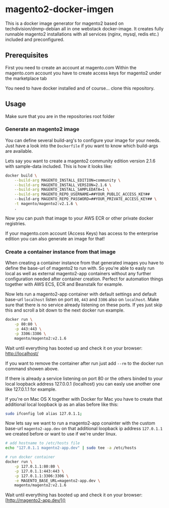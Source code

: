 # magento2-docker-imgen
This is a docker image generator for magento2 based on techdivision/dnmp-debian all in one webstack docker-image. It creates fully runnable magento2 installations with all services (nginx, mysql, redis etc.) included and preconfigured.

## Prerequisites
First you need to create an account at magento.com
Within the magento.com account you have to create access keys for magento2 under the marketplace tab

You need to have docker installed and of course... clone this repository.

## Usage
Make sure that you are in the repositories root folder

### Generate an magento2 image
You can define several build-arg's to configure your image for your needs. Just have a look into the ```Dockerfile``` if you want to know which build-args are available.

Lets say you want to create a magento2 community edition version 2.1.6 with sample-data included. This is how it looks like:
```bash
docker build \
    --build-arg MAGENTO_INSTALL_EDITION=community \
    --build-arg MAGENTO_INSTALL_VERSION=2.1.6 \
    --build-arg MAGENTO_INSTALL_SAMPLEDATA=1 \
    --build-arg MAGENTO_REPO_USERNAME=##YOUR_PUBLIC_ACCESS_KEY##
    --build-arg MAGENTO_REPO_PASSWORD=##YOUR_PRIVATE_ACCESS_KEY## \
    -t magento/magento2:v2.1.6 \
    .
```

Now you can push that image to your AWS ECR or other private docker registries.

If your magento.com account (Access Keys) has access to the enterprise edition you can also generate an image for that!

### Create a container instance from that image
When creating a container instance from that generated images you have to define the base-url of magento2 to run with. So you're able to easly run local as well as external magento2-app containers without any further configuration needed after container creation.
Perfect for automation things together with AWS ECS, ECR and Beanstalk for example.

Now lets run a magento2-app container with default settings and default base-url ```localhost``` listen on port ```80```, ```443``` and ```3306``` also on ```localhost```. Make sure that there is no service already listening on these ports. If yes just skip this and scroll a bit down to the next docker run example.
```bash
docker run \
    -p 80:80 \
    -p 443:443 \
    -p 3306:3306 \
    magento/magento2:v2.1.6
```
Wait until everything has booted up and check it on your browser:
[http://localhost/]()

If you want to remove the container after run just add ```--rm``` to the docker run command showen above.

If there is already a service listening on port 80 or the others binded to your local loopback address 127.0.0.1 (localhost) you can easly use another one like 127.0.1.1 for example.

If you're on Mac OS X together with Docker for Mac you have to create that additional local loopback ip as an alias before like this:
```bash
sudo ifconfig lo0 alias 127.0.1.1;
```

Now lets say we want to run a magento2-app conainter with the custom base-url ```magento2-app.dev``` on that additional loopback ip address ```127.0.1.1``` we created before or want to use if we're under linux.

```bash
# add hostname to /etc/hosts file
echo "127.0.1.1 magento2-app.dev" | sudo tee -a /etc/hosts

# run docker container
docker run \
    -p 127.0.1.1:80:80 \
    -p 127.0.1.1:443:443 \
    -p 127.0.1.1:3306:3306 \
    -e MAGENTO_BASE_URL=magento2-app.dev \
    magento/magento2:v2.1.6
```
Wait until everything has booted up and check it on your browser:
[http://magento2-app.dev/]()








